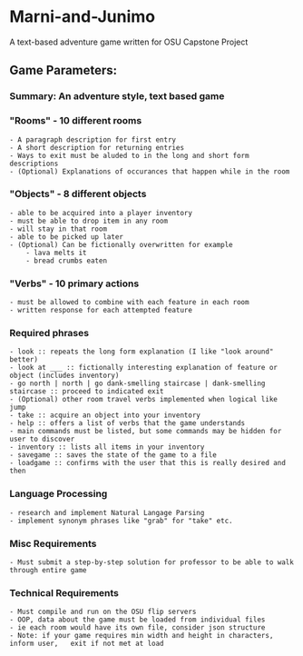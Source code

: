 # Marni-and-Junimo<br>

A text-based adventure game written for OSU Capstone Project<br>

## Game Parameters:<br>

### Summary: An adventure style, text based game

### "Rooms" - 10 different rooms
    - A paragraph description for first entry
    - A short description for returning entries
    - Ways to exit must be aluded to in the long and short form descriptions
    - (Optional) Explanations of occurances that happen while in the room
### "Objects" - 8 different objects
    - able to be acquired into a player inventory
    - must be able to drop item in any room
    - will stay in that room
    - able to be picked up later
    - (Optional) Can be fictionally overwritten for example
        - lava melts it
        - bread crumbs eaten
### "Verbs" - 10 primary actions
    - must be allowed to combine with each feature in each room
    - written response for each attempted feature

### Required phrases
    - look :: repeats the long form explanation (I like "look around" better) 
    - look at ___ :: fictionally interesting explanation of feature or object (includes inventory) 
    - go north | north | go dank-smelling staircase | dank-smelling staircase :: proceed to indicated exit 
    - (Optional) other room travel verbs implemented when logical like jump 
    - take :: acquire an object into your inventory 
    - help :: offers a list of verbs that the game understands 
    - main commands must be listed, but some commands may be hidden for user to discover
    - inventory :: lists all items in your inventory
    - savegame :: saves the state of the game to a file
    - loadgame :: confirms with the user that this is really desired and then

### Language Processing
    - research and implement Natural Langage Parsing
    - implement synonym phrases like "grab" for "take" etc.  

### Misc Requirements
    - Must submit a step-by-step solution for professor to be able to walk through entire game

### Technical Requirements
    - Must compile and run on the OSU flip servers
    - OOP, data about the game must be loaded from individual files
    - ie each room would have its own file, consider json structure
    - Note: if your game requires min width and height in characters, inform user,   exit if not met at load
